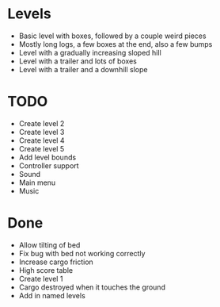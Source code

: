 # Levels
* Basic level with boxes, followed by a couple weird pieces
* Mostly long logs, a few boxes at the end, also a few bumps
* Level with a gradually increasing sloped hill
* Level with a trailer and lots of boxes
* Level with a trailer and a downhill slope

# TODO
* Create level 2
* Create level 3
* Create level 4
* Create level 5
* Add level bounds
* Controller support
* Sound
* Main menu
* Music

# Done
* Allow tilting of bed
* Fix bug with bed not working correctly
* Increase cargo friction
* High score table
* Create level 1
* Cargo destroyed when it touches the ground
* Add in named levels